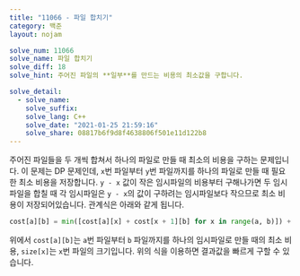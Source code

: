 ```yaml
---
title: "11066 - 파일 합치기"
category: 백준
layout: nojam

solve_num: 11066
solve_name: 파일 합치기
solve_diff: 18
solve_hint: 주어진 파일의 **일부**를 만드는 비용의 최소값을 구합니다.

solve_detail:
  - solve_name:
    solve_suffix:
    solve_lang: C++
    solve_date: "2021-01-25 21:59:16"
    solve_share: 08817b6f9d8f4638806f501e11d122b8
---
```


주어진 파일들을 두 개씩 합쳐서 하나의 파일로 만들 때 최소의 비용을 구하는 문제입니다. 이 문제는 DP 문제인데, `x`번 파일부터 `y`번 파일까지를 하나의 파일로 만들 때 필요한 최소 비용을 저장합니다. `y - x` 값이 작은 임시파일의 비용부터 구해나가면 두 임시파일을 합칠 때 각 임시파일은 `y - x`의 값이 구하려는 임시파일보다 작으므로 최소 비용이 저장되어있습니다. 관계식은 아래와 같게 됩니다.

```python
cost[a][b] = min([cost[a][x] + cost[x + 1][b] for x in range(a, b)]) + sum([size[x] for x in range(a, b)])
```

위에서 `cost[a][b]`는 `a`번 파일부터 `b` 파일까지를 하나의 임시파일로 만들 때의 최소 비용, `size[x]`는 `x`번 파일의 크기입니다. 위의 식을 이용하면 결과값을 빠르게 구할 수 있습니다.
